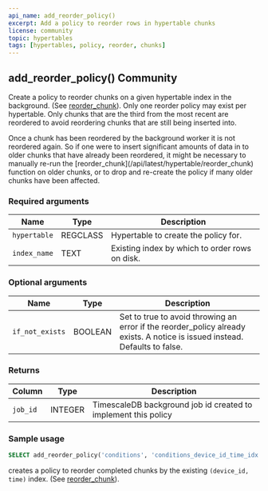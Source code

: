 ```yaml
---
api_name: add_reorder_policy()
excerpt: Add a policy to reorder rows in hypertable chunks
license: community
topic: hypertables
tags: [hypertables, policy, reorder, chunks]
---
```


## add_reorder_policy() <tag type="community">Community</tag>
Create a policy to reorder chunks on a given hypertable index in the
background. (See [reorder_chunk](/hypertable/reorder_chunk)). Only one reorder policy may
exist per hypertable. Only chunks that are the third from the most recent are
reordered to avoid reordering chunks that are still being inserted into.

<highlight type="tip">
 Once a chunk has been reordered by the background worker it is not 
reordered again. So if one were to insert significant amounts of data in to
older chunks that have already been reordered, it might be necessary to manually
re-run the [reorder_chunk](/api/latest/hypertable/reorder_chunk) function on older chunks, or to drop
and re-create the policy if many older chunks have been affected.
</highlight>

### Required arguments

|Name|Type|Description|
|---|---|---|
| `hypertable` | REGCLASS | Hypertable to create the policy for. |
| `index_name` | TEXT | Existing index by which to order rows on disk. |

### Optional arguments

|Name|Type|Description|
|---|---|---|
| `if_not_exists` | BOOLEAN |  Set to true to avoid throwing an error if the reorder_policy already exists. A notice is issued instead. Defaults to false. |

### Returns

|Column|Type|Description|
|---|---|---|
|`job_id`| INTEGER | TimescaleDB background job id created to implement this policy|


### Sample usage


```sql
SELECT add_reorder_policy('conditions', 'conditions_device_id_time_idx');
```

creates a policy to reorder completed chunks by the existing `(device_id, time)` index. (See [reorder_chunk](/hypertable/reorder_chunk)).
